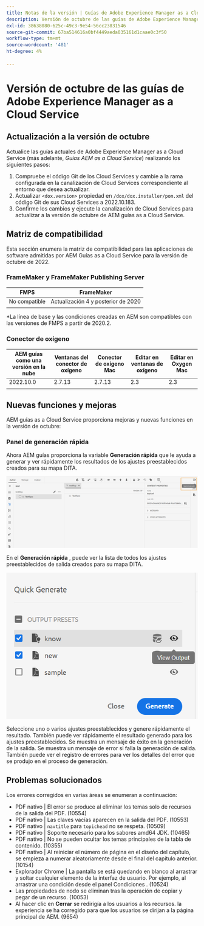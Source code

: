 ```yaml
---
title: Notas de la versión | Guías de Adobe Experience Manager as a Cloud Service, versión de octubre de 2022
description: Versión de octubre de las guías de Adobe Experience Manager as a Cloud Service
exl-id: 38638080-625c-49c3-9e54-56cc23831546
source-git-commit: 67ba514616a0bf4449aeda035161d1caae0c3f50
workflow-type: tm+mt
source-wordcount: '481'
ht-degree: 4%

---
```


# Versión de octubre de las guías de Adobe Experience Manager as a Cloud Service

## Actualización a la versión de octubre

Actualice las guías actuales de Adobe Experience Manager as a Cloud Service (más adelante, *Guías AEM as a Cloud Service*) realizando los siguientes pasos:
1. Compruebe el código Git de los Cloud Services y cambie a la rama configurada en la canalización de Cloud Services correspondiente al entorno que desea actualizar.
1. Actualizar `<dox.version>` propiedad en `/dox/dox.installer/pom.xml` del código Git de sus Cloud Services a 2022.10.183.
1. Confirme los cambios y ejecute la canalización de Cloud Services para actualizar a la versión de octubre de AEM guías as a Cloud Service.

## Matriz de compatibilidad

Esta sección enumera la matriz de compatibilidad para las aplicaciones de software admitidas por AEM Guías as a Cloud Service para la versión de octubre de 2022.

### FrameMaker y FrameMaker Publishing Server

| FMPS | FrameMaker |
| --- | --- |
| No compatible | Actualización 4 y posterior de 2020 |
|  |  |

*La línea de base y las condiciones creadas en AEM son compatibles con las versiones de FMPS a partir de 2020.2.

### Conector de oxígeno

| AEM guías como una versión en la nube | Ventanas del conector de oxígeno | Conector de oxígeno Mac | Editar en ventanas de oxígeno | Editar en Oxygen Mac |
| --- | --- | --- | --- | --- |
| 2022.10.0 | 2.7.13 | 2.7.13 | 2.3 | 2.3 |
|  |  |  |  |


## Nuevas funciones y mejoras

AEM guías as a Cloud Service proporciona mejoras y nuevas funciones en la versión de octubre:


### Panel de generación rápida

Ahora AEM guías proporciona la variable **Generación rápida** que le ayuda a generar y ver rápidamente los resultados de los ajustes preestablecidos creados para su mapa DITA.

![Icono de Generación rápida](assets/quick-generate-icon.png)

En el **Generación rápida** , puede ver la lista de todos los ajustes preestablecidos de salida creados para su mapa DITA.

![Panel de generación rápida](assets/quick-generate-panel.png)

Seleccione uno o varios ajustes preestablecidos y genere rápidamente el resultado. También puede ver rápidamente el resultado generado para los ajustes preestablecidos. Se muestra un mensaje de éxito en la generación de la salida. Se muestra un mensaje de error si falla la generación de salida. También puede ver el registro de errores para ver los detalles del error que se produjo en el proceso de generación.


## Problemas solucionados

Los errores corregidos en varias áreas se enumeran a continuación:

* PDF nativo | El error se produce al eliminar los temas solo de recursos de la salida del PDF. (10554)
* PDF nativo | Las claves vacías aparecen en la salida del PDF. (10553)
* PDF nativo | `navtitle` para `topichead` no se respeta. (10509)
* PDF nativo | Soporte necesario para los sabores amd64 JDK. (10465)
* PDF nativo | No se pueden ocultar los temas principales de la tabla de contenido. (10355)
* PDF nativo | Al reiniciar el número de página en el diseño del capítulo, se empieza a numerar aleatoriamente desde el final del capítulo anterior. (10154)
* Explorador Chrome | La pantalla se está quedando en blanco al arrastrar y soltar cualquier elemento de la interfaz de usuario. Por ejemplo, al arrastrar una condición desde el panel Condiciones . (10524)
* Las propiedades de nodo se eliminan tras la operación de copiar y pegar de un recurso. (10053)
* Al hacer clic en  **Cerrar** se redirigía a los usuarios a los recursos. la experiencia se ha corregido para que los usuarios se dirijan a la página principal de AEM. (9654)
